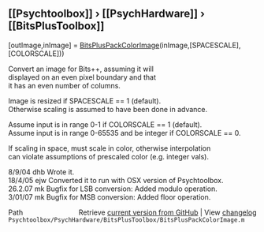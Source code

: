 ## [[Psychtoolbox]] &#8250; [[PsychHardware]] &#8250; [[BitsPlusToolbox]]

[outImage,inImage] = [BitsPlusPackColorImage](BitsPlusPackColorImage)(inImage,[SPACESCALE],[COLORSCALE]))  
  
Convert an image for Bits++, assuming it will  
displayed on an even pixel boundary and that  
it has an even number of columns.  
  
Image is resized if SPACESCALE == 1 (default).  
Otherwise scaling is assumed to have been done in advance.  
  
Assume input is in range 0-1 if COLORSCALE == 1 (default).  
Assume input is in range 0-65535 and be integer if COLORSCALE == 0.  
  
If scaling in space, must scale in color, otherwise interpolation  
can violate assumptions of prescaled color (e.g. integer vals).  
  
8/9/04  dhb     Wrote it.  
18/4/05   ejw     Converted it to run with OSX version of Psychtoolbox.  
26.2.07   mk      Bugfix for LSB conversion: Added modulo operation.  
3/01/07   mk      Bugfix for MSB conversion: Added floor operation.  




<div class="code_header" style="text-align:right;">
  <span style="float:left;">Path&nbsp;&nbsp;</span> <span class="counter">Retrieve <a href=
  "https://raw.github.com/Psychtoolbox-3/Psychtoolbox-3/beta/Psychtoolbox/PsychHardware/BitsPlusToolbox/BitsPlusPackColorImage.m">current version from GitHub</a> | View <a href=
  "https://github.com/Psychtoolbox-3/Psychtoolbox-3/commits/beta/Psychtoolbox/PsychHardware/BitsPlusToolbox/BitsPlusPackColorImage.m">changelog</a></span>
</div>
<div class="code">
  <code>Psychtoolbox/PsychHardware/BitsPlusToolbox/BitsPlusPackColorImage.m</code>
</div>

